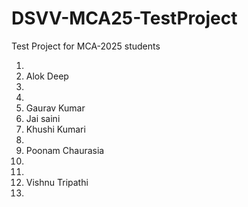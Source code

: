# DSVV-MCA25-TestProject
Test Project for MCA-2025 students

1. 
2. Alok Deep
3. 
4. 
5. Gaurav Kumar
6. Jai saini
7. Khushi Kumari
8.
9. Poonam Chaurasia
10.
11.
12. Vishnu Tripathi
13.

